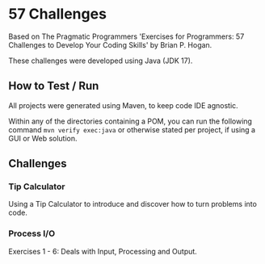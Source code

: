 # 57 Challenges

Based on The Pragmatic Programmers 'Exercises for Programmers: 57 Challenges to Develop Your Coding Skills' by Brian P. Hogan.

These challenges were developed using Java (JDK 17).

## How to Test / Run

All projects were generated using Maven, to keep code IDE agnostic.

Within any of the directories containing a POM, you can run the following command
`mvn verify exec:java` or otherwise stated per project, if using a GUI or Web solution.

## Challenges

### Tip Calculator

Using a Tip Calculator to introduce and discover how to turn problems into code.

### Process I/O

Exercises 1 - 6: Deals with Input, Processing and Output.

